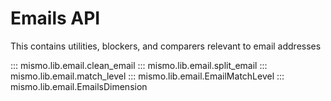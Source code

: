 # Emails API

This contains utilities, blockers, and comparers relevant to email addresses

::: mismo.lib.email.clean_email
::: mismo.lib.email.split_email
::: mismo.lib.email.match_level
::: mismo.lib.email.EmailMatchLevel
::: mismo.lib.email.EmailsDimension